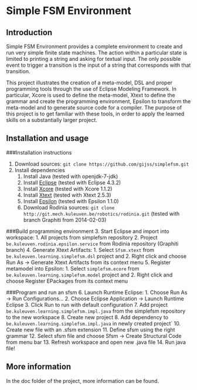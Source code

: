 Simple FSM Environment
===

Introduction
---
Simple FSM Environment provides a complete environment to create and run very simple finite state machines. The action within a particular state is limited to printing a string and asking for textual input. The only possible event to trigger a transition is the input of a string that corresponds with that transition.

This project illustrates the creation of a meta-model, DSL and proper programming tools through the use of Eclipse Modeling Framework. In particular, Xcore is used to define the meta-model, Xtext to define the grammar and create the programming environment, Epsilon to transform the meta-model and to generate source code for a compiler. The purpose of this project is to get familiar with these tools, in order to apply the learned skills on a substantially larger project.

Installation and usage
---

###Installation instructions
1. Download sources: `git clone https://github.com/gijss/simplefsm.git`
2. Install dependencies
    1. Install Java (tested with openjdk-7-jdk)
    2. Install [Eclipse](https://www.eclipse.org/downloads/) (tested with Eclipse 4.3.2)
    3. Install [Xcore](https://wiki.eclipse.org/Xcore) (tested with Xcore 1.1.2)
    4. Install [Xtext](https://www.eclipse.org/Xtext/) (tested with Xtext 2.5.3)
    5. Install [Epsilon](https://www.eclipse.org/epsilon/) (tested with Epsilon 1.1.0)
    6. Download Rodinia sources: `git clone http://git.mech.kuleuven.be/robotics/rodinia.git` (tested with branch Graphiti from 2014-02-03)

###Build programming environment
3. Start Eclipse and import into workspace:
    1. All projects from simplefsm repository
    2. Project `be.kuleuven.rodinia.epsilon.service` from Rodinia repository (Graphiti branch)
4. Generate Xtext Artifacts:
    1. Select `Sfsm.xtext` from `be.kuleuven.learning.simplefsm.dsl` project and
    2. Right click and choose Run As -> Generate Xtext Artifacts from its context menu
5. Register metamodel into Epsilon:
    1. Select `simplefsm.ecore` from `be.kuleuven.learning.simplefsm.model` project and
    2. Right click and choose Register EPackages from its context menu

###Program and run an sfsm
6. Launch Runtime Eclipse:
    1. Choose Run As -> Run Configurations...
    2. Choose Eclipse Application -> Launch Runtime Eclipse
    3. Click Run to run with default configuration
7. Add project `be.kuleuven.learning.simplefsm.impl.java` from the simplefsm repository to the new workspace
8. Create new project
8. Add dependency to `be.kuleuven.learning.simplefsm.impl.java` in newly created project`
10. Create new file with an .sfsm extension
11. Define sfsm using the right grammar
12. Select sfsm file and choose Sfsm -> Create Structural Code from menu bar
13. Refresh workspace and open new .java file
14. Run java file!
 
More information
---

In the doc folder of the project, more information can be found.
